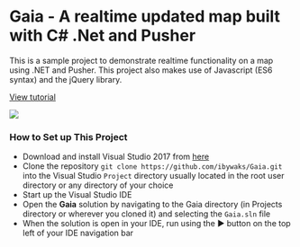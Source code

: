 # Gaia - A realtime updated map built with C# .Net and Pusher

This is a sample project to demonstrate realtime functionality on a map using .NET and Pusher. This project also makes use of Javascript (ES6 syntax) and the jQuery library.

[View tutorial](https://pusher.com/tutorials/realtime-map-aspnet)

![](https://d2mxuefqeaa7sj.cloudfront.net/s_A19A904EE57565E7B1297186E39BCEBA6DFBA740589F9DAACF6EB896B8060EFE_1516749375596_maps.gif)

### How to Set up This Project
* Download and install Visual Studio 2017 from [here](https://www.visualstudio.com/downloads/)
* Clone the repository `git clone https://github.com/ibywaks/Gaia.git` into the Visual Studio `Project` directory usually located in the root user directory or any directory of your choice
* Start up the Visual Studio IDE
* Open the **Gaia** solution by navigating to the Gaia directory (in Projects directory or wherever you cloned it) and selecting the `Gaia.sln` file
* When the solution is open in your IDE, run using the ▶ button on the top left of your IDE navigation bar



